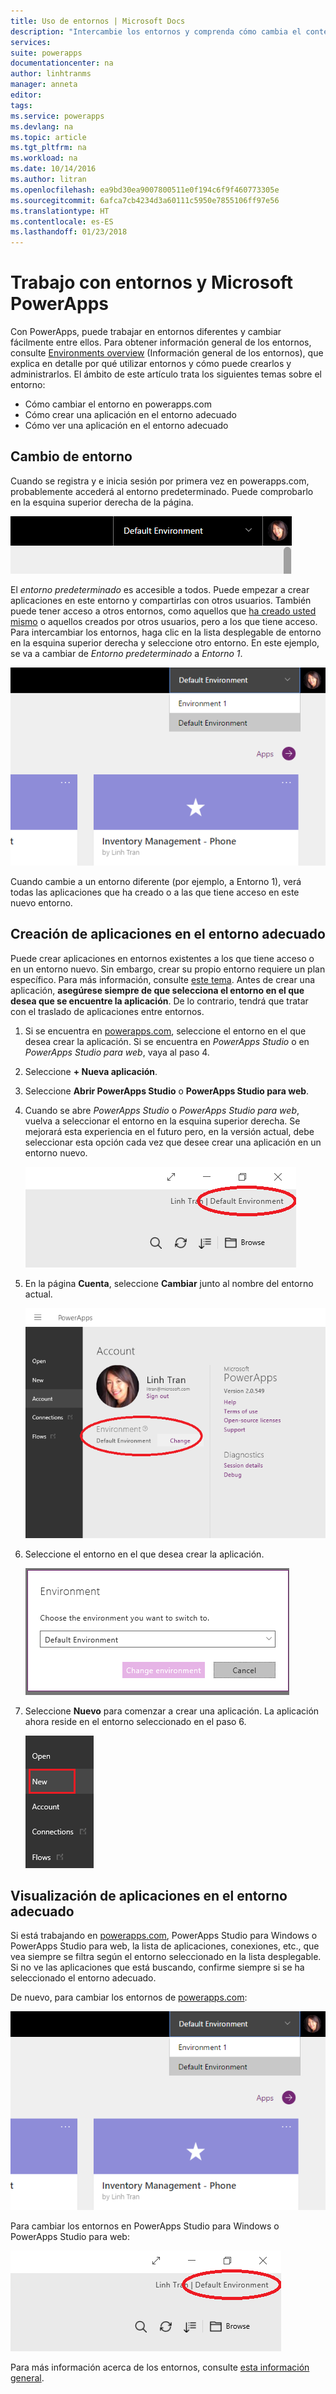 ```yaml
---
title: Uso de entornos | Microsoft Docs
description: "Intercambie los entornos y comprenda cómo cambia el contenido de las páginas."
services: 
suite: powerapps
documentationcenter: na
author: linhtranms
manager: anneta
editor: 
tags: 
ms.service: powerapps
ms.devlang: na
ms.topic: article
ms.tgt_pltfrm: na
ms.workload: na
ms.date: 10/14/2016
ms.author: litran
ms.openlocfilehash: ea9bd30ea9007800511e0f194c6f9f460773305e
ms.sourcegitcommit: 6afca7cb4234d3a60111c5950e7855106ff97e56
ms.translationtype: HT
ms.contentlocale: es-ES
ms.lasthandoff: 01/23/2018
---
```

# <a name="working-with-environments-and-microsoft-powerapps"></a>Trabajo con entornos y Microsoft PowerApps
Con PowerApps, puede trabajar en entornos diferentes y cambiar fácilmente entre ellos. Para obtener información general de los entornos, consulte [Environments overview](environments-overview.md) (Información general de los entornos), que explica en detalle por qué utilizar entornos y cómo puede crearlos y administrarlos. El ámbito de este artículo trata los siguientes temas sobre el entorno:

* Cómo cambiar el entorno en powerapps.com
* Cómo crear una aplicación en el entorno adecuado
* Cómo ver una aplicación en el entorno adecuado

## <a name="switch-the-environment"></a>Cambio de entorno
Cuando se registra y e inicia sesión por primera vez en powerapps.com, probablemente accederá al entorno predeterminado. Puede comprobarlo en la esquina superior derecha de la página.

![Entorno predeterminado](./media/working-with-environments/env-dropdown.png)

El *entorno predeterminado* es accesible a todos. Puede empezar a crear aplicaciones en este entorno y compartirlas con otros usuarios. También puede tener acceso a otros entornos, como aquellos que [ha creado usted mismo](environments-administration.md) o aquellos creados por otros usuarios, pero a los que tiene acceso. Para intercambiar los entornos, haga clic en la lista desplegable de entorno en la esquina superior derecha y seleccione otro entorno. En este ejemplo, se va a cambiar de *Entorno predeterminado* a *Entorno 1*.

![Cambio de entorno](./media/working-with-environments/switch-env.png)

Cuando cambie a un entorno diferente (por ejemplo, a Entorno 1), verá todas las aplicaciones que ha creado o a las que tiene acceso en este nuevo entorno.

## <a name="create-apps-in-the-right-environment"></a>Creación de aplicaciones en el entorno adecuado
Puede crear aplicaciones en entornos existentes a los que tiene acceso o en un entorno nuevo. Sin embargo, crear su propio entorno requiere un plan específico. Para más información, consulte [este tema](pricing-billing-skus.md). Antes de crear una aplicación, **asegúrese siempre de que selecciona el entorno en el que desea que se encuentre la aplicación**. De lo contrario, tendrá que tratar con el traslado de aplicaciones entre entornos.

1. Si se encuentra en [powerapps.com](http://web.powerapps.com), seleccione el entorno en el que desea crear la aplicación. Si se encuentra en *PowerApps Studio* o en *PowerApps Studio para web*, vaya al paso 4.

2. Seleccione **+ Nueva aplicación**.

3. Seleccione **Abrir PowerApps Studio** o **PowerApps Studio para web**.

4. Cuando se abre *PowerApps Studio* o *PowerApps Studio para web*, vuelva a seleccionar el entorno en la esquina superior derecha. Se mejorará esta experiencia en el futuro pero, en la versión actual, debe seleccionar esta opción cada vez que desee crear una aplicación en un entorno nuevo.

    ![Entorno de cambio de Studio](./media/working-with-environments/studio-switch-env.PNG)

5. En la página **Cuenta**, seleccione **Cambiar** junto al nombre del entorno actual.

    ![Entorno de cambio de Studio](./media/working-with-environments/studio-env-dropdown.PNG)

6. Seleccione el entorno en el que desea crear la aplicación.

    ![Entorno de cambio de Studio](./media/working-with-environments/studio-env-dropdown2.PNG)

7. Seleccione **Nuevo** para comenzar a crear una aplicación. La aplicación ahora reside en el entorno seleccionado en el paso 6.

    ![Entorno de cambio de Studio](./media/working-with-environments/new-app.PNG)

## <a name="view-apps-in-the-right-environment"></a>Visualización de aplicaciones en el entorno adecuado
Si está trabajando en [powerapps.com](http://web.powerapps.com), PowerApps Studio para Windows o PowerApps Studio para web, la lista de aplicaciones, conexiones, etc., que vea siempre se filtra según el entorno seleccionado en la lista desplegable. Si no ve las aplicaciones que está buscando, confirme siempre si se ha seleccionado el entorno adecuado.

De nuevo, para cambiar los entornos de [powerapps.com](http://web.powerapps.com):

![Cambio de entorno](./media/working-with-environments/switch-env.png)

Para cambiar los entornos en PowerApps Studio para Windows o PowerApps Studio para web:

![Entorno de cambio de Studio](./media/working-with-environments/studio-switch-env.PNG)

Para más información acerca de los entornos, consulte [esta información general](environments-overview.md).
